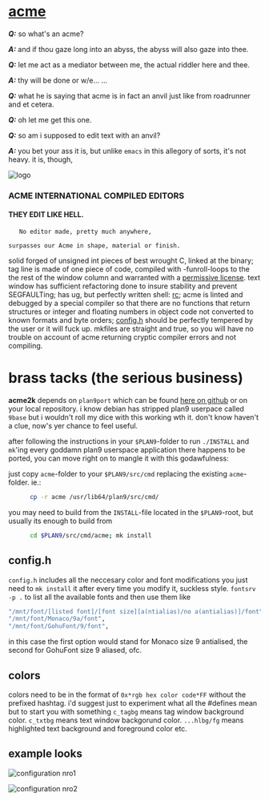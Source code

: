 [acme](http://acme.cat-v.org/)
==============================

**_Q:_** so what's an acme?

**_A:_** and if thou gaze long into an abyss, the abyss will also gaze into thee.

**_Q:_** let me act as a mediator between me, the actual riddler here and thee.

**_A:_** thy will be done or w/e... ...

**_Q:_** what he is saying that acme is in fact an anvil just like from roadrunner and et cetera.

**_Q:_** oh let me get this one.

**_Q:_** so am i supposed to edit text with an anvil?

**_A:_** you bet your ass it is, but unlike `emacs` in this allegory of sorts, it's not heavy. it is, though,

![logo](https://raw.githubusercontent.com/karahobny/acmecolors/master/acme2.png)

### ACME INTERNATIONAL COMPILED EDITORS

#### THEY EDIT LIKE HELL.
```
   No editor made, pretty much anywhere,

surpasses our Acme in shape, material or finish.
```
solid forged of unsigned int pieces of best wrought C, linked at the binary; tag line is made of one piece of code, compiled with -funroll-loops to the the rest of the window column and warranted with a [permissive license](https://raw.githubusercontent.com/9fans/plan9port/master/LICENSE). text window has sufficient refactoring done to insure stability and prevent SEGFAULTing; has ug, but perfectly written shell: [rc](http://doc.cat-v.org/plan_9/4th_edition/papers/rc); acme is linted and debugged by a special compiler so that there are no functions that return structures or integer and floating numbers in object code not converted to known formats and byte orders; [config.h](https://github.com/karahobny/acmecolors/blob/master/acme/config.h) should be perfectly tempered by the user or it will fuck up. mkfiles are straight and true, so you will have no trouble on account of acme returning cryptic compiler errors and not compiling.

# brass tacks (the serious business)

**acme2k** depends on `plan9port` which can be found [here on github](https://github.com/9fans/plan9port) or on your local repository. i know debian has stripped plan9 userpace called `9base` but i wouldn't roll my dice with this working wth it. don't know haven't a clue, now's yer chance to feel useful.


after following the instructions in your `$PLAN9`-folder to run `./INSTALL` and `mk`'ing every goddamn plan9 userspace application there happens to be ported, you can move right on to mangle it with this godawfulness:


just copy `acme`-folder to your `$PLAN9/src/cmd` replacing the existing `acme`-folder. ie.:

```bash
      cp -r acme /usr/lib64/plan9/src/cmd/
```

you may need to build from the `INSTALL`-file located in the `$PLAN9`-root, but usually its enough to build from

```bash
      cd $PLAN9/src/cmd/acme; mk install
```


## config.h
`config.h` includes all the neccesary color and font modifications you just need to `mk install` it after every time you modify it, suckless style. `fontsrv -p .` to list all the available fonts and then use them like 
```bash
"/mnt/font/[listed font]/[font size][a(ntialias)/no a(antialias)]/font",
"/mnt/font/Monaco/9a/font",
"/mnt/font/GohuFont/9/font",
```
in this case the first option would stand for Monaco size 9 antialised, the second for GohuFont size 9 aliased, ofc.

## colors
colors need to be in the format of `0x*rgb hex color code*FF` without the prefixed hashtag. i'd suggest just to experiment what all the #defines mean but to start you with something `c_tagbg` means tag window background color. `c_txtbg` means text window backgorund color. `...hlbg/fg` means highlighted text background and foreground color etc.

## example looks

![configuration nro1](https://raw.githubusercontent.com/karahobny/acmecolors/master/acme1.png)

![configuration nro2](https://raw.githubusercontent.com/karahobny/acmecolors/master/acme3.png)
